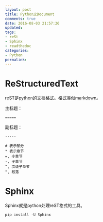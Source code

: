```yaml
---
layout: post
title: Python之Document
comments: true
date: 2016-08-03 21:57:26
updated:
tags:
- reSt
- Sphinx
- readthedoc
categories:
- Python
permalink:
---
```


# ReStructuredText

reST是python的文档格式。格式类似markdown。

主标题：

    =====

副标题：

    -----

    # 表示部分
    * 表示章节
    =, 小章节
    -, 子章节
    ^, 次级子章节
    ", 段落

# Sphinx

Sphinx就是python处理reST格式的工具。

    pip install -U Sphinx

